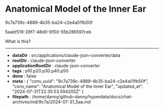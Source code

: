 # Anatomical Model of the Inner Ear

9c7a739c-4889-4b35-ba24-c2e4a01fb50f

5aabf519-28f7-48d0-9150-55b286597ceb

What is this?

---

* **dataDir** : src/applications/claude-json-converter/data
* **rootDir** : claude-json-converter
* **applicationRootDir** : claude-json-converter
* **tags** : p10.p20.p30.p40.p50
* **done** : false
* **meta** : {
  "conv_uuid": "9c7a739c-4889-4b35-ba24-c2e4a01fb50f",
  "conv_name": "Anatomical Model of the Inner Ear",
  "updated_at": "2024-07-31T22:35:53.594205Z"
}
* **filepath** : /home/danny/github-danny/hyperdata/docs/chat-archives/md/9c7a/2024-07-31_5aa.md